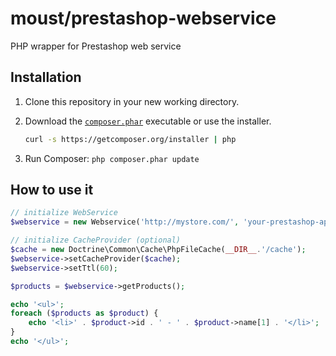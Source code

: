 moust/prestashop-webservice
===========================

PHP wrapper for Prestashop web service

## Installation

1. Clone this repository in your new working directory.

2. Download the [`composer.phar`](https://getcomposer.org/composer.phar) executable or use the installer.

    ``` sh
    curl -s https://getcomposer.org/installer | php
    ```

3. Run Composer: `php composer.phar update`

## How to use it

```php
// initialize WebService
$webservice = new Webservice('http://mystore.com/', 'your-prestashop-api-key', false);

// initialize CacheProvider (optional)
$cache = new Doctrine\Common\Cache\PhpFileCache(__DIR__.'/cache');
$webservice->setCacheProvider($cache);
$webservice->setTtl(60);

$products = $webservice->getProducts();

echo '<ul>';
foreach ($products as $product) {
    echo '<li>' . $product->id . ' - ' . $product->name[1] . '</li>';
}
echo '</ul>';
```
